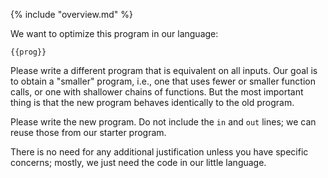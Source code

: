 {% include "overview.md" %}

We want to optimize this program in our language:

```
{{prog}}
```

Please write a different program that is equivalent on all inputs. Our goal is
to obtain a "smaller" program, i.e., one that uses fewer or smaller function
calls, or one with shallower chains of functions. But the most important thing
is that the new program behaves identically to the old program.

Please write the new program. Do not include the `in` and `out` lines; we can
reuse those from our starter program.

There is no need for any additional justification unless you have specific
concerns; mostly, we just need the code in our little language.
